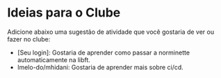 # Ideias para o Clube

Adicione abaixo uma sugestão de atividade que você gostaria de ver ou fazer no clube:

- [Seu login]: Gostaria de aprender como passar a norminette automaticamente na libft.
- lmelo-do/mhidani: Gostaria de aprender mais sobre ci/cd.
